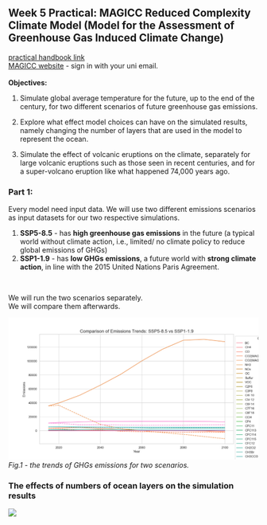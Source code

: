 ## Week 5 Practical: **MAGICC** Reduced Complexity Climate Model (Model for the Assessment of Greenhouse Gas Induced Climate Change)
[practical handbook link](https://github.com/Haru-Tachibana/Environmental-Modelling/blob/main/Practical/Week%205%20MAGICC%20climate%20modelling/MAGICC_Practical_FINAL.docx)\
[MAGICC website](https://live.magicc.org/) - sign in with your uni email.\
<br>
**Objectives:**
1) Simulate global average temperature for the future, up to the end of the century, for two different scenarios of future greenhouse gas emissions.

2) Explore what effect model choices can have on the simulated results, namely changing the number of layers that are used in the model to represent the ocean.

3) Simulate the effect of volcanic eruptions on the climate, separately for large volcanic eruptions such as those seen in recent centuries, and for a super-volcano eruption like what happened 74,000 years ago.

### Part 1: 
Every model need input data. We will use two different emissions scenarios as input datasets for our two respective simulations.
1. **SSP5-8.5** - has **high greenhouse gas emissions** in the future (a typical world without climate action, i.e., limited/ no climate policy to reduce global emissions of GHGs)
2. **SSP1-1.9** - has **low GHGs emissions**, a future world with **strong climate action**, in line with the 2015 United Nations Paris Agreement.
<br>

We will run the two scenarios separately.\
We will compare them afterwards.

![compare SSP5-8.5 (solid line) with SSP1-1.9](https://github.com/Haru-Tachibana/Environmental-Modelling/blob/main/Practical/Week%205%20MAGICC%20climate%20modelling/compare.png)
*Fig.1 - the trends of GHGs emissions for two scenarios.*

### The effects of numbers of ocean layers on the simulation results
![](https://climateextremes.org.au/wp-content/uploads/what-does-climate-model-resolution-mean_V2-700x523.png)
